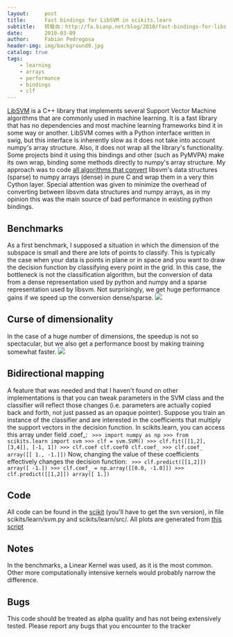 ```yaml
---
layout:     post
title:      Fast bindings for LibSVM in scikits.learn
subtitle:   转载自：http://fa.bianp.net/blog/2010/fast-bindings-for-libsvm-in-scikitslearn/
date:       2010-03-09
author:     Fabian Pedregosa
header-img: img/background0.jpg
catalog: true
tags:
    - learning
    - arrays
    - performance
    - bindings
    - clf
---
```


[LibSVM](http://www.csie.ntu.edu.tw/~cjlin/libsvm) is a C++ library that implements several Support Vector
Machine algorithms that are commonly used in machine learning. It is a
fast library that has no dependencies and most machine learning
frameworks bind it in some way or another. LibSVM comes with a Python
interface written in swig, but this interface is inherently slow as it
does not take into account numpy's array structure. Also, it does not
wrap all the library's functionality. Some projects bind it using this
bindings and other (such as PyMVPA) make its own wrap, binding some
methods directly to numpy's array structure. My approach was to code
[all algorithms that convert](http://github.com/fseoane/scikit-learn/blob/master/scikits/learn/src/libsvm_helper.c) libsvm's data structures (sparse) to
numpy arrays (dense) in pure C and wrap them in a very thin Cython
layer. Special attention was given to minimize the overhead of
converting between libsvm data structures and numpy arrays, as in my
opinion this was the main source of bad performance in existing python
bindings.

## Benchmarks

As a first benchmark, I supposed a situation in which the dimension of
the subspace is small and there are lots of points to classify. This is
typically the case when your data is points in plane or in space and you
want to draw the decision function by classifying every point in the
grid. In this case, the bottleneck is not the classification algorithm,
but the conversion of data from a dense representation used by python
and numpy and a sparse representation used by libsvm. Not surprisingly,
we get huge performance gains if we speed up the conversion
dense/sparse.
![](http://farm3.static.flickr.com/2745/4419953422_068e443a75.jpg)


## Curse of dimensionality

In the case of a huge number of dimensions, the speedup is not so
spectacular, but we also get a performance boost by making training
somewhat faster.
![](http://farm3.static.flickr.com/2696/4419195551_cee4aed9cf.jpg)


## Bidirectional mapping

A feature that was needed and that I haven't found on other
implementations is that you can tweak parameters in the SVM class and
the classifier will reflect those changes (i.e. parameters are actually
copied back and forth, not just passed as an opaque pointer). Suppose
you train an instance of the classifier and are interested in the
coefficients that multiply the support vectors in the decision function.
In scikits.learn, you can access this array under field .coef_:
`` >>> import numpy as np >>> from scikits.learn import svm >>> clf = svm.SVM() >>> clf.fit([[1,2], [3,4]], [-1, 1]) >>> clf.coef clf.coef0 clf.coef_ >>> clf.coef_ array([[ 1., -1.]])``
Now, changing the value of these coefficients effectively changes the
decision function:
`` >>> clf.predict([[1,2]]) array([ -1.]) >>> clf.coef_ = np.array([[0.0, -1.0]]) >>> clf.predict([[1,2]]) array([ 1.])``

## Code

All code can be found in the [scikit](http://scikit-learn.sf.net/.) (you'll have to get the svn
version), in file scikits/learn/svm.py and scikits/learn/src/. All plots
are generated from [this script](http://github.com/fseoane/scikit-learn/tree/master/scikits/learn/benchmarks/bench_svm.py)

## Notes

In the benchmarks, a Linear Kernel was used, as it is the most common.
Other more computationally intensive kernels would probably narrow the
difference.

## Bugs

This code should be treated as alpha quality and has not being
extensively tested. Please report any bugs that you encounter to the
tracker
